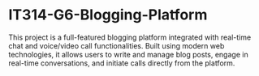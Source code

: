# IT314-G6-Blogging-Platform
This project is a full-featured blogging platform integrated with real-time chat and voice/video call functionalities. Built using modern web technologies, it allows users to write and manage blog posts, engage in real-time conversations, and initiate calls directly from the platform.
